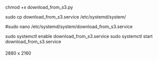 chmod +x download_from_s3.py

sudo cp download_from_s3.service /etc/systemd/system/

#sudo nano /etc/systemd/system/download_from_s3.service

sudo systemctl enable download_from_s3.service
sudo systemctl start download_from_s3.service



####

2880 x 2160
